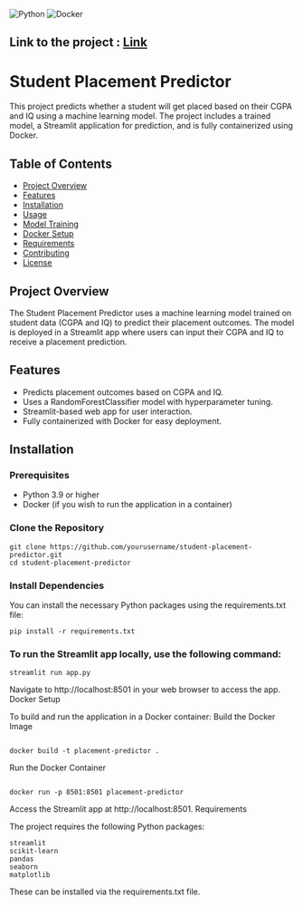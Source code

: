 ![Python](https://img.shields.io/badge/python-3670A0?style=for-the-badge&logo=python&logoColor=ffdd54)  ![Docker](https://img.shields.io/badge/docker-%230db7ed.svg?style=for-the-badge&logo=docker&logoColor=white)

## Link to the project : [Link](https://placement-prediction-2s70.onrender.com)

# Student Placement Predictor

This project predicts whether a student will get placed based on their CGPA and IQ using a machine learning model. The project includes a trained model, a Streamlit application for prediction, and is fully containerized using Docker.

## Table of Contents

- [Project Overview](#project-overview)
- [Features](#features)
- [Installation](#installation)
- [Usage](#usage)
- [Model Training](#model-training)
- [Docker Setup](#docker-setup)
- [Requirements](#requirements)
- [Contributing](#contributing)
- [License](#license)

## Project Overview

The Student Placement Predictor uses a machine learning model trained on student data (CGPA and IQ) to predict their placement outcomes. The model is deployed in a Streamlit app where users can input their CGPA and IQ to receive a placement prediction.

## Features

- Predicts placement outcomes based on CGPA and IQ.
- Uses a RandomForestClassifier model with hyperparameter tuning.
- Streamlit-based web app for user interaction.
- Fully containerized with Docker for easy deployment.

## Installation

### Prerequisites

- Python 3.9 or higher
- Docker (if you wish to run the application in a container)

### Clone the Repository

```
git clone https://github.com/yourusername/student-placement-predictor.git
cd student-placement-predictor

```

### Install Dependencies

You can install the necessary Python packages using the requirements.txt file:

```
pip install -r requirements.txt
```

### To run the Streamlit app locally, use the following command:

```
streamlit run app.py
```
Navigate to http://localhost:8501 in your web browser to access the app.
Docker Setup

To build and run the application in a Docker container:
Build the Docker Image

```

docker build -t placement-predictor .
```
Run the Docker Container

```

docker run -p 8501:8501 placement-predictor
```
Access the Streamlit app at http://localhost:8501.
Requirements

The project requires the following Python packages:

    streamlit
    scikit-learn
    pandas
    seaborn
    matplotlib

These can be installed via the requirements.txt file.

